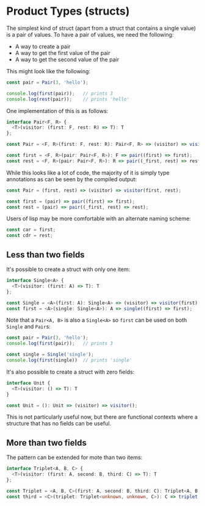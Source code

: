 # Product Types (structs)

The simplest kind of struct (apart from a struct that contains a single value) is a pair of values. To have a pair of values, we need the following:

- A way to create a pair
- A way to get the first value of the pair
- A way to get the second value of the pair

This might look like the following:

```typescript
const pair = Pair(3, 'hello');

console.log(first(pair));   // prints 3
console.log(rest(pair));    // prints 'hello'
```

One implementation of this is as follows:

```typescript
interface Pair<F, R> {
  <T>(visitor: (first: F, rest: R) => T): T
};

const Pair = <F, R>(first: F, rest: R): Pair<F, R> => (visitor) => visitor(first, rest);

const first = <F, R>(pair: Pair<F, R>): F => pair((first) => first);
const rest = <F, R>(pair: Pair<F, R>): R => pair((_first, rest) => rest);
```

While this looks like a lot of code, the majority of it is simply type annotations as can be seen by the compiled output:

```javascript
const Pair = (first, rest) => (visitor) => visitor(first, rest);

const first = (pair) => pair((first) => first);
const rest = (pair) => pair((_first, rest) => rest);
```

Users of lisp may be more comfortable with an alternate naming scheme:

```typescript
const car = first;
const cdr = rest;
```

## Less than two fields

It's possible to create a struct with only one item:

```typescript
interface Single<A> {
  <T>(visitor: (first: A) => T): T
};

const Single = <A>(first: A): Single<A> => (visitor) => visitor(first);
const first = <A>(single: Single<A>): A => single((first) => first);
```

Note that a `Pair<A, B>` is also a `Single<A>` so `first` can be used on both `Single` and `Pair`s:

```typescript
const pair = Pair(3, 'hello');
console.log(first(pair));   // prints 3

const single = Single('single');
console.log(first(single))  // prints 'single'
```

It's also possible to create a struct with zero fields:

```typescript
interface Unit {
  <T>(visitor: () => T): T
}

const Unit = (): Unit => (visitor) => visitor();
```

This is not particularly useful now, but there are functional contexts where a structure that has no fields can be useful.

## More than two fields

The pattern can be extended for mote than two items:

```typescript
interface Triplet<A, B, C> {
  <T>(visitor: (first: A, second: B, third: C) => T): T
};

const Triplet = <A, B, C>(first: A, second: B, third: C): Triplet<A, B, C> => (visitor) => visitor(first, second, third);
const third = <C>(triplet: Triplet<unknown, unknown, C>): C => triplet((_first, _second, third) => third);
```


